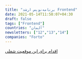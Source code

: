 ```yaml
---
title: "برنامه‌نویس ارشد Frontend"
date: 2021-05-14T11:58:07+04:30
draft: false
tags: ["Frontend"]
countries: "آلمان"
newsletters: ["12","13","14"]
companies: "Forto"
---
```


[اقدام برای این موقعیت شغلی](https://jobs.lever.co/forto/aca0a7ae-1f84-4379-a6a0-f3d547ef9f70)